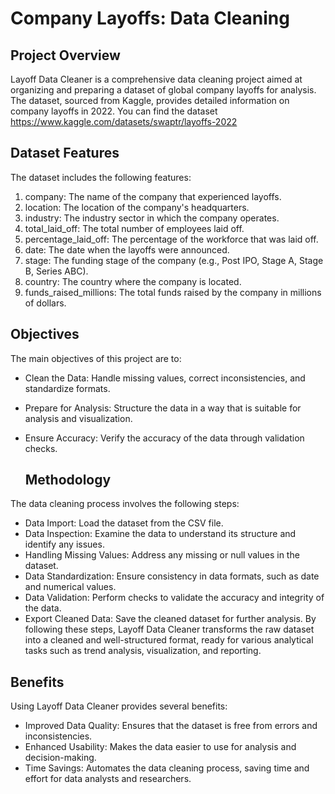 # Company Layoffs: Data Cleaning
## Project Overview

Layoff Data Cleaner is a comprehensive data cleaning project aimed at organizing and preparing a dataset of global company layoffs for analysis. The dataset, sourced from Kaggle, provides detailed information on company layoffs in 2022. You can find the dataset https://www.kaggle.com/datasets/swaptr/layoffs-2022


## Dataset Features
The dataset includes the following features:

1. company: The name of the company that experienced layoffs.
2. location: The location of the company's headquarters.
3. industry: The industry sector in which the company operates.
4. total_laid_off: The total number of employees laid off.
5. percentage_laid_off: The percentage of the workforce that was laid off.
6. date: The date when the layoffs were announced.
7. stage: The funding stage of the company (e.g., Post IPO, Stage A, Stage B, Series ABC).
8. country: The country where the company is located.
9. funds_raised_millions: The total funds raised by the company in millions of dollars.

## Objectives
The main objectives of this project are to:

- Clean the Data: Handle missing values, correct inconsistencies, and standardize formats.
- Prepare for Analysis: Structure the data in a way that is suitable for analysis and visualization.
- Ensure Accuracy: Verify the accuracy of the data through validation checks.

  ## Methodology
The data cleaning process involves the following steps:

- Data Import: Load the dataset from the CSV file.
- Data Inspection: Examine the data to understand its structure and identify any issues.
- Handling Missing Values: Address any missing or null values in the dataset.
- Data Standardization: Ensure consistency in data formats, such as date and numerical values.
- Data Validation: Perform checks to validate the accuracy and integrity of the data.
- Export Cleaned Data: Save the cleaned dataset for further analysis.
By following these steps, Layoff Data Cleaner transforms the raw dataset into a cleaned and well-structured format, ready for various analytical tasks such as trend analysis, visualization, and reporting.

## Benefits
Using Layoff Data Cleaner provides several benefits:

- Improved Data Quality: Ensures that the dataset is free from errors and inconsistencies.
- Enhanced Usability: Makes the data easier to use for analysis and decision-making.
- Time Savings: Automates the data cleaning process, saving time and effort for data analysts and researchers.
